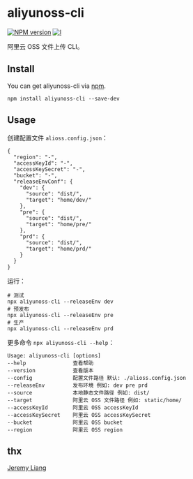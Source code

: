 # aliyunoss-cli

[![NPM version][npm-image]][npm-url]
[![l][l-image]][l-url]

[npm-image]: https://img.shields.io/npm/v/aliyunoss-cli
[npm-url]: https://npmjs.org/package/aliyunoss-cli
[l-image]: https://img.shields.io/npm/l/aliyunoss-cli
[l-url]: https://github.com/mazeyqian/aliyunoss-cli

阿里云 OSS 文件上传 CLI。

## Install

You can get aliyunoss-cli via [npm](http://npmjs.com).

```
npm install aliyunoss-cli --save-dev
```

## Usage

创建配置文件 `alioss.config.json`：

```
{
  "region": "-",
  "accessKeyId": "-",
  "accessKeySecret": "-",
  "bucket": "-",
  "releaseEnvConf": {
    "dev": {
      "source": "dist/",
      "target": "home/dev/"
    },
    "pre": {
      "source": "dist/",
      "target": "home/pre/"
    },
    "prd": {
      "source": "dist/",
      "target": "home/prd/"
    }
  }
}
```

运行：

```
# 测试
npx aliyunoss-cli --releaseEnv dev
# 预发布
npx aliyunoss-cli --releaseEnv pre
# 生产
npx aliyunoss-cli --releaseEnv prd
```

更多命令 `npx aliyunoss-cli --help`：

```
Usage: aliyunoss-cli [options]
--help               查看帮助
--version            查看版本
--config             配置文件路径 默认: ./alioss.config.json
--releaseEnv         发布环境 例如: dev pre prd
--source             本地静态文件路径 例如: dist/
--target             阿里云 OSS 文件路径 例如: static/home/
--accessKeyId        阿里云 OSS accessKeyId
--accessKeySecret    阿里云 OSS accessKeySecret
--bucket             阿里云 OSS bucket
--region             阿里云 OSS region
```

## thx

[Jeremy Liang](https://github.com/whoopschat) 
